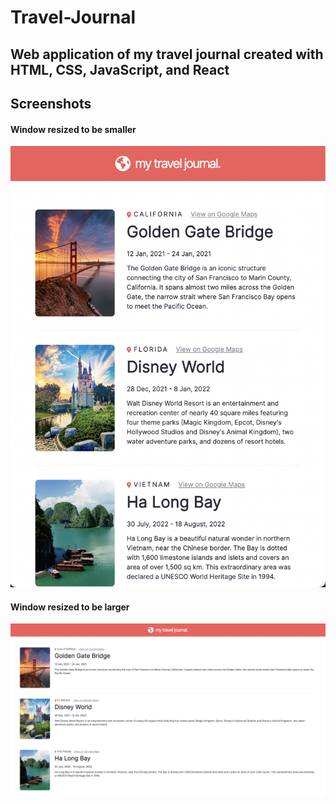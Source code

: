 # Travel-Journal
## Web application of my travel journal created with HTML, CSS, JavaScript, and React

## Screenshots
#### Window resized to be smaller
![](/screenshots/small.png)

#### Window resized to be larger
![](/screenshots/big.png)
